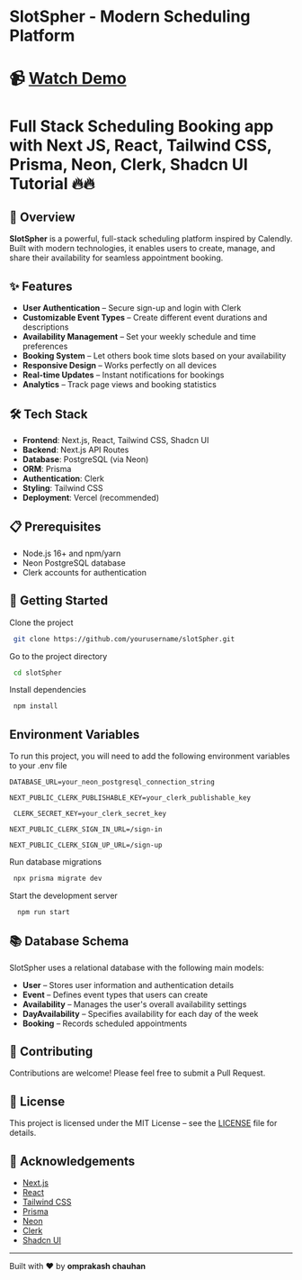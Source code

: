 
# SlotSpher - Modern Scheduling Platform

📹 [Watch Demo](https://youtu.be/5tdAVeLTeyY)
=======
# Full Stack Scheduling Booking app with Next JS, React, Tailwind CSS, Prisma, Neon, Clerk, Shadcn UI Tutorial 🔥🔥


## 🚀 Overview

**SlotSpher** is a powerful, full-stack scheduling platform inspired by Calendly. Built with modern technologies, it enables users to create, manage, and share their availability for seamless appointment booking.

## ✨ Features

- **User Authentication** – Secure sign-up and login with Clerk
- **Customizable Event Types** – Create different event durations and descriptions
- **Availability Management** – Set your weekly schedule and time preferences
- **Booking System** – Let others book time slots based on your availability
- **Responsive Design** – Works perfectly on all devices
- **Real-time Updates** – Instant notifications for bookings
- **Analytics** – Track page views and booking statistics

## 🛠️ Tech Stack

- **Frontend**: Next.js, React, Tailwind CSS, Shadcn UI  
- **Backend**: Next.js API Routes  
- **Database**: PostgreSQL (via Neon)  
- **ORM**: Prisma  
- **Authentication**: Clerk  
- **Styling**: Tailwind CSS  
- **Deployment**: Vercel (recommended)  

## 📋 Prerequisites

- Node.js 16+ and npm/yarn
- Neon PostgreSQL database
- Clerk accounts for authentication



## 🚀 Getting Started

Clone the project

```bash
 git clone https://github.com/yourusername/slotSpher.git
```

Go to the project directory

```bash
 cd slotSpher

```

Install dependencies

```bash
 npm install
```



## Environment Variables

To run this project, you will need to add the following environment variables to your .env file

`DATABASE_URL=your_neon_postgresql_connection_string`

`NEXT_PUBLIC_CLERK_PUBLISHABLE_KEY=your_clerk_publishable_key`

` CLERK_SECRET_KEY=your_clerk_secret_key`

`NEXT_PUBLIC_CLERK_SIGN_IN_URL=/sign-in`

`NEXT_PUBLIC_CLERK_SIGN_UP_URL=/sign-up`


Run database migrations
```bash
 npx prisma migrate dev
```


Start the development server
```bash
  npm run start
```


## 📚 Database Schema

SlotSpher uses a relational database with the following main models:

- **User** – Stores user information and authentication details  
- **Event** – Defines event types that users can create  
- **Availability** – Manages the user's overall availability settings  
- **DayAvailability** – Specifies availability for each day of the week  
- **Booking** – Records scheduled appointments  

## 🤝 Contributing

Contributions are welcome! Please feel free to submit a Pull Request.

## 📄 License

This project is licensed under the MIT License – see the [LICENSE](LICENSE) file for details.

## 🙏 Acknowledgements

- [Next.js](https://nextjs.org/)
- [React](https://reactjs.org/)
- [Tailwind CSS](https://tailwindcss.com/)
- [Prisma](https://www.prisma.io/)
- [Neon](https://neon.tech/)
- [Clerk](https://clerk.dev/)
- [Shadcn UI](https://ui.shadcn.com/)

---

Built with ❤️ by **omprakash chauhan**


